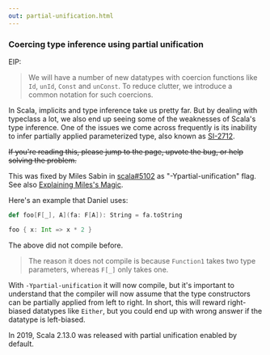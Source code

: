 ```yaml
---
out: partial-unification.html
---
```


  [SI-2712]: https://issues.scala-lang.org/browse/SI-2712
  [cecc3a]: https://github.com/stew/cats/commit/cecc3afbdbb6fbbe764005cd52e9efe7acdfc8f2
  [combining-applicative]: combining-applicative.html

### Coercing type inference using partial unification

EIP:

> We will have a number of new datatypes with coercion functions like `Id`, `unId`, `Const` and `unConst`.
> To reduce clutter, we introduce a common notation for such coercions.

In Scala, implicits and type inference take us pretty far.
But by dealing with typeclass a lot, we also end up seeing some of the weaknesses of Scala's type inference.
One of the issues we come across frequently is its inability to infer partially applied parameterized type,
also known as [SI-2712][SI-2712].

<s>If you're reading this, please jump to the page, upvote the bug, or help solving the problem.</s>

This was fixed by Miles Sabin in [scala#5102](https://github.com/scala/scala/pull/5102) as "-Ypartial-unification" flag. See also [Explaining Miles's Magic](https://gist.github.com/djspiewak/7a81a395c461fd3a09a6941d4cd040f2).

Here's an example that Daniel uses:

```scala mdoc
def foo[F[_], A](fa: F[A]): String = fa.toString

foo { x: Int => x * 2 }
```

The above did not compile before.

> The reason it does not compile is because `Function1` takes two type parameters, whereas `F[_]` only takes one.

With `-Ypartial-unification` it will now compile, but it's important to understand that the compiler will now assume that the type constructors can be partially applied from left to right. In short, this will reward right-biased datatypes like `Either`, but you could end up with wrong answer if the datatype is left-biased.

In 2019, Scala 2.13.0 was released with partial unification enabled by default.
